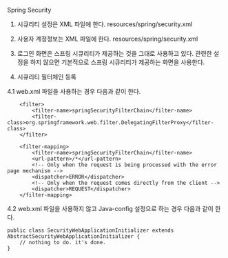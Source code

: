 Spring Security

1. 시큐리티 설정은 XML 파일에 한다.
resources/spring/security.xml

2. 사용자 계정정보는 XML 파일에 한다.
resources/spring/security.xml

3. 로그인 화면은 스프링 시큐리티가 제공하는 것을 그대로 사용하고 있다.
관련한 설정을 하지 않으면 기본적으로 스프링 시큐리티가 제공하는 화면을 사용한다.

4. 시큐리티 필터체인 등록

4.1 web.xml 파일을 사용하는 경우 다음과 같이 한다.
```
	<filter>
		<filter-name>springSecurityFilterChain</filter-name>
		<filter-class>org.springframework.web.filter.DelegatingFilterProxy</filter-class>
	</filter>
	
	<filter-mapping>
		<filter-name>springSecurityFilterChain</filter-name>
		<url-pattern>/*</url-pattern>
		<!-- Only when the request is being processed with the error page mechanism -->
		<dispatcher>ERROR</dispatcher>
		<!-- Only when the request comes directly from the client -->
		<dispatcher>REQUEST</dispatcher>
	</filter-mapping>
```

4.2 web.xml 파일을 사용하지 않고 Java-config 설정으로 하는 경우 다음과 같이 한다.
```
public class SecurityWebApplicationInitializer extends AbstractSecurityWebApplicationInitializer {
	// nothing to do. it's done.
}
```
